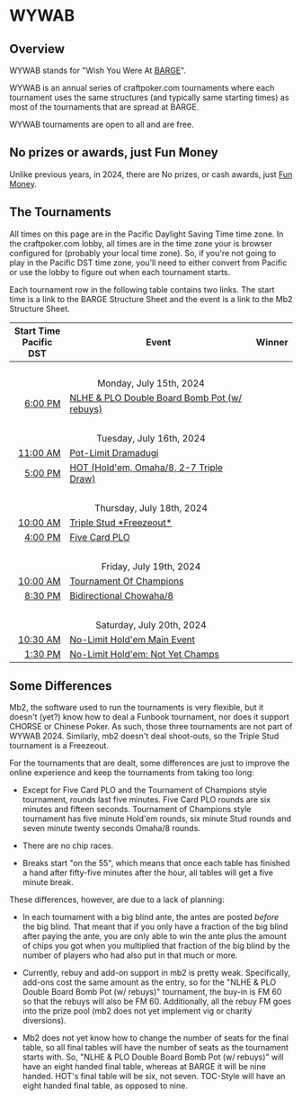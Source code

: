 # WYWAB

## Overview

WYWAB stands for "Wish You Were At
[BARGE](https://www.barge.org/barge-2024-schedule)".  

WYWAB is an annual series of craftpoker.com tournaments where each
tournament uses the same structures (and typically same starting
times) as most of the tournaments that are spread at BARGE.

WYWAB tournaments are open to all and are free.


## No prizes or awards, just Fun Money
Unlike previous years, in 2024, there are No prizes, or
cash awards, just [Fun Money](../../fun_money.md).

## The Tournaments

All times on this page are in the Pacific Daylight Saving Time time
zone.  In the craftpoker.com lobby, all times are in the time zone
your is browser configured for (probably your local time zone).  So,
if you're not going to play in the Pacific DST time zone, you'll need
to either convert from Pacific or use the lobby to figure out when
each tournament starts.

Each tournament row in the following table contains two links.
The start time is a link to the BARGE Structure Sheet and the
event is a link to the Mb2 Structure Sheet.

<table>
  <thead>
    <tr>
      <th>Start Time<br/>Pacific DST</th>
      <th>Event</th>
      <th>Winner</th>
    </tr>
  </thead>
  <tbody>
    <tr>
      <td style="text-align: center" colspan=3>&nbsp;</td>
    </tr>
    <tr>
      <td style="text-align: center" colspan=3>Monday, July 15th, 2024</td>
    </tr>
    <tr>
      <td style="text-align: right"><a href="https://omaholic.com/2024_BARGE_Structures.pdf#page=1">6:00 PM</a></td>
      <td><a href="https://craftpoker.com/tournament/structure/5406">NLHE & PLO Double Board Bomb Pot (w/ rebuys)</a></td>
      <td></td>
    </tr>
    <tr>
      <td style="text-align: center" colspan=3>&nbsp;</td>
    </tr>
    <tr>
      <td style="text-align: center" colspan=3>Tuesday, July 16th, 2024</td>
    </tr>
    <tr>
      <td style="text-align: right"><a href="https://omaholic.com/2024_BARGE_Structures.pdf#page=2">11:00 AM</a></td>
      <td><a href="https://craftpoker.com/tournament/structure/5407">Pot-Limit Dramadugi</a></td>
      <td></td>
    </tr>
    <tr>
      <td style="text-align: right"><a href="https://omaholic.com/2024_BARGE_Structures.pdf#page=3">5:00 PM</a></td>
      <td><a href="https://craftpoker.com/tournament/structure/5408">HOT (Hold'em, Omaha/8, 2-7 Triple Draw)</a></td>
      <td></td>
    </tr>
    <tr>
      <td style="text-align: center" colspan=3>&nbsp;</td>
    </tr>
    <tr>
      <td style="text-align: center" colspan=3>Thursday, July 18th, 2024</td>
    </tr>
    <tr>
      <td style="text-align: right"><a href="https://omaholic.com/2024_BARGE_Structures.pdf#page=6">10:00 AM</a></td>
      <td><a href="https://craftpoker.com/tournament/structure/5409">Triple Stud *Freezeout*</a></td>
      <td></td>
    </tr>
    <tr>
      <td style="text-align: right"><a href="https://omaholic.com/2024_BARGE_Structures.pdf#page=9">4:00 PM</a></td>
      <td><a href="https://craftpoker.com/tournament/structure/5410">Five Card PLO</a></td>
      <td></td>
    </tr>
    <tr>
      <td style="text-align: center" colspan=3>&nbsp;</td>
    </tr>
    <tr>
      <td style="text-align: center" colspan=3>Friday, July 19th, 2024</td>
    </tr>
    <tr>
      <td style="text-align: right"><a href="https://omaholic.com/2024_BARGE_Structures.pdf#page=10">10:00 AM</a></td>
      <td><a href="https://craftpoker.com/tournament/structure/5411">Tournament Of Champions</a></td>
      <td></td>
    </tr>
    <tr>
      <td style="text-align: right"><a href="https://omaholic.com/2024_BARGE_Structures.pdf#page=11">8:30 PM</a></td>
      <td><a href="https://craftpoker.com/tournament/structure/5412">Bidirectional Chowaha/8</a></td>
      <td></td>
    </tr>
    <tr>
      <td style="text-align: center" colspan=3>&nbsp;</td>
    </tr>
    <tr>
      <td style="text-align: center" colspan=3>Saturday, July 20th, 2024</td>
    </tr>
    <tr>
      <td style="text-align: right"><a href="https://omaholic.com/2024_BARGE_Structures.pdf#page=12">10:30 AM</a></td>
      <td><a href="https://craftpoker.com/tournament/structure/5413">No-Limit Hold'em Main Event</a></td>
      <td></td>
    </tr>
    <tr>
      <td style="text-align: right"><a href="https://omaholic.com/2024_BARGE_Structures.pdf#page=13">1:30 PM</a></td>
      <td><a href="https://craftpoker.com/tournament/structure/5414">No-Limit Hold'em: Not Yet Champs</a></td>
      <td></td>
    </tr>
  </tbody>
</table>


## Some Differences

Mb2, the software used to run the tournaments is very flexible, but
it doesn't (yet?) know how to deal a Funbook tournament, nor does
it support CHORSE or Chinese Poker.  As such, those three tournaments
are not part of WYWAB 2024.  Similarly, mb2 doesn't deal shoot-outs,
so the Triple Stud tournament is a Freezeout.

For the tournaments that are dealt, some differences are just to
improve the online experience and keep the tournaments from taking too
long:

* Except for Five Card PLO and the Tournament of Champions style tournament, rounds
last five minutes.  Five Card PLO rounds are six minutes and fifteen seconds.
Tournament of Champions style tournament
has five minute Hold'em rounds, six minute Stud rounds
and seven minute twenty seconds Omaha/8 rounds.

* There are no chip races.

* Breaks start "on the 55", which means that once each table has finished
a hand after fifty-five minutes after the hour, all tables will get a five
minute break.

These differences, however, are due to a lack of planning:

* In each tournament with a big blind ante, the antes are posted
_before_ the big blind.  That meant that if you only have a fraction of
the big blind after paying the ante, you are only able to win the
ante plus the amount of chips you got when you multiplied that
fraction of the big blind by the number of players who had also put in
that much or more.

* Currently, rebuy and add-on support in mb2 is pretty weak.
Specifically, add-ons cost the same amount as the entry, so for the
"NLHE & PLO Double Board Bomb Pot (w/ rebuys)" tournament, the buy-in
is FM 60 so that the rebuys will also be FM 60.  Additionally,
all the rebuy FM goes into the prize pool (mb2 does not yet implement
vig or charity diversions).

* Mb2 does not yet know how to change the number of seats for the final
table, so all final tables will have the number of seats as the tournament
starts with.  So, "NLHE & PLO Double Board Bomb Pot (w/ rebuys)" will have
an eight handed final table, whereas at BARGE it will be nine handed.
HOT's final table will be six, not seven. TOC-Style will have an eight
handed final table, as opposed to nine.



